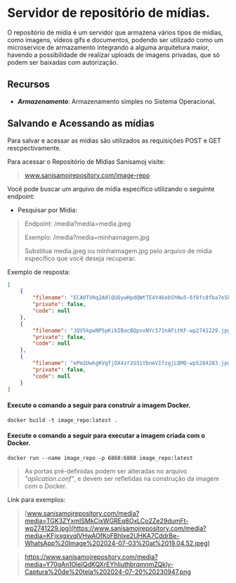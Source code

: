 # Servidor de repositório de mídias.
O repositório de mídia é um servidor que armazena vários tipos de mídias, como imagens, vídeos gifs e documentos, podendo ser utilizado como um microservice de armazamento integrando a alguma arquitetura maior, havendo a possibilidade de
realizar uploads de imagens privadas, que só podem ser baixadas com autorização.

## Recursos
- ***Armazenamento***: Armazenamento simples no Sistema Operacional.

## Salvando e Acessando as mídias
Para salvar e acessar as mídias são utilizados as requisições POST e GET rescpectivamente.

Para acessar o Repositório de Mídias Sanisamoj visite:
> www.sanisamojrepository.com/image-repo

Você pode buscar um arquivo de mídia específico utilizando o seguinte endpoint:

- Pesquisar por Mídia:
> Endpoint: /media?media=media.jpeg
> 
> Exemplo: /media?media=minhaimagem.jpg
> 
> Substitua media.jpeg ou minhaimagem.jpg pelo arquivo de mídia específico que você deseja recuperar.

Exemplo de resposta:
```json
[
    {
        "filename": "ECA0TVHq2A0lQUOywHpdQWtTE4Y46obShNw5-6f8fc8fba7e5b825373c21053bed9a36.jpg",
        "private": false,
        "code": null
    },
    {
        "filename": "JQV5kpwNP5pKikIBacBQpxvNYc571nAFitKF-wp2741229.jpg",
        "private": false,
        "code": null
    },
    {
        "filename": "ePm2UwkgKVgfjOX4zr2U3iYbneVIfzgjLQMQ-wp5284283.jpg",
        "private": false,
        "code": null
    }
]
```

#### Execute o comando a seguir para construir a imagem Docker.

    docker build -t image_repo:latest .

#### Execute o comando a seguir para executar a imagem criada com o Docker.

    docker run --name image_repo -p 6868:6868 image_repo:latest

> As portas pré-definidas podem ser alteradas no arquivo *"aplication.conf"*, e devem ser refletidas na construção da imagem com o Docker.


Link para exemplos:
> [www.sanisamojrepository.com/media?media=TGK3ZYxmISMkCjxWGREq8OxLCo2Ze29dumFt-wp2741229.jpg](https://www.sanisamojrepository.com/media?media=KFjxxgxvqlVHwAOfKoFBhlxe2UHKA7CddrBe-WhatsApp%20Image%202024-07-03%20at%2019.04.52.jpeg)

> https://www.sanisamojrepository.com/media?media=Y70gAn1OleIQdKQXrEYhliuthbrqmnmZQkly-Captura%20de%20tela%202024-07-20%20230947.png
